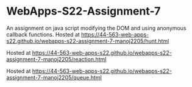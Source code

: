 # WebApps-S22-Assignment-7
An assignment on java script modifying the DOM and using anonymous callback functions.
Hosted at <https://44-563-web-apps-s22.github.io/webapps-s22-assignment-7-manoj2205/hunt.html>

Hosted at <https://44-563-web-apps-s22.github.io/webapps-s22-assignment-7-manoj2205/reaction.html>

Hosted at <https://44-563-web-apps-s22.github.io/webapps-s22-assignment-7-manoj2205/queue.html>